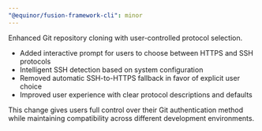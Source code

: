```yaml
---
"@equinor/fusion-framework-cli": minor
---
```


Enhanced Git repository cloning with user-controlled protocol selection.

- Added interactive prompt for users to choose between HTTPS and SSH protocols
- Intelligent SSH detection based on system configuration
- Removed automatic SSH-to-HTTPS fallback in favor of explicit user choice
- Improved user experience with clear protocol descriptions and defaults

This change gives users full control over their Git authentication method while maintaining compatibility across different development environments.
